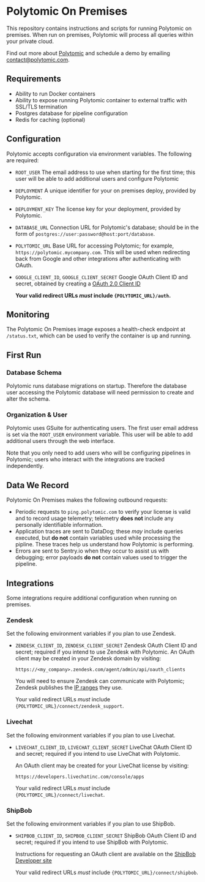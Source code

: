 # Polytomic On Premises

This repository contains instructions and scripts for running Polytomic on premises. When run on premises, Polytomic will process all queries within your private cloud.

Find out more about [Polytomic](https://www.polytomic.com) and schedule a demo by emailing [contact@polytomic.com](email:contact@polytomic.com).

## Requirements

- Ability to run Docker containers
- Ability to expose running Polytomic container to external traffic with SSL/TLS termination
- Postgres database for pipeline configuration
- Redis for caching (optional)

## Configuration

Polytomic accepts configuration via environment variables. The following are required:

- `ROOT_USER`
  The email address to use when starting for the first time; this user will be able to add additional users and configure Polytomic

- `DEPLOYMENT`
  A unique identifier for your on premises deploy, provided by Polytomic.

- `DEPLOYMENT_KEY`
  The license key for your deployment, provided by Polytomic.

- `DATABASE_URL`
  Connection URL for Polytomic's database; should be in the form of `postgres://user:password@host:port/database`.

- `POLYTOMIC_URL`
  Base URL for accessing Polytomic; for example, `https://polytomic.mycompany.com`. This will be used when redirecting back from Google and other integrations after authenticating with OAuth.

- `GOOGLE_CLIENT_ID`, `GOOGLE_CLIENT_SECRET`
  Google OAuth Client ID and secret, obtained by creating a [OAuth 2.0 Client ID](https://console.developers.google.com/apis/credentials)

  **Your valid redirect URLs _must_ include `{POLYTOMIC_URL}/auth`.**

## Monitoring

The Polytomic On Premises image exposes a health-check endpoint at `/status.txt`, which can be used to verify the container is up and running.

## First Run

### Database Schema

Polytomic runs database migrations on startup. Therefore the database user accessing the Polytomic database will need permission to create and alter the schema.

### Organization & User

Polytomic uses GSuite for authenticating users. The first user email address is set via the `ROOT_USER` environment variable. This user will be able to add additional users through the web interface.

Note that you only need to add users who will be configuring pipelines in Polytomic; users who interact with the integrations are tracked independently.

## Data We Record

Polytomic On Premises makes the following outbound requests:

- Periodic requests to `ping.polytomic.com` to verify your license is valid and to record usage telemetry; telemetry **does not** include any personally identifiable information.
- Application traces are sent to DataDog; these _may_ include queries executed, but **do not** contain variables used while processing the pipline. These traces help us understand how Polytomic is performing.
- Errors are sent to Sentry.io when they occur to assist us with debugging; error payloads **do not** contain values used to trigger the pipeline.

## Integrations

Some integrations require additional configuration when running on premises.

### Zendesk

Set the following environment variables if you plan to use Zendesk.

- `ZENDESK_CLIENT_ID`, `ZENDESK_CLIENT_SECRET`
  Zendesk OAuth Client ID and secret; required if you intend to use Zendesk with Polytomic. An OAuth client may be created in your Zendesk domain by visiting:

  `https://<my_company>.zendesk.com/agent/admin/api/oauth_clients`

  You will need to ensure Zendesk can communicate with Polytomic; Zendesk publishes the [IP ranges](https://support.zendesk.com/hc/en-us/articles/203660846) they use.

  Your valid redirect URLs _must_ include `{POLYTOMIC_URL}/connect/zendesk_support`.

### Livechat

Set the following environment variables if you plan to use Livechat.

- `LIVECHAT_CLIENT_ID`, `LIVECHAT_CLIENT_SECRET`
  LiveChat OAuth Client ID and secret; required if you intend to use LiveChat with Polytomic.

  An OAuth client may be created for your LiveChat license by visiting:

  `https://developers.livechatinc.com/console/apps`

  Your valid redirect URLs _must_ include `{POLYTOMIC_URL}/connect/livechat`.

### ShipBob

Set the following environment variables if you plan to use ShipBob.

- `SHIPBOB_CLIENT_ID`, `SHIPBOB_CLIENT_SECRET`
  ShipBob OAuth Client ID and secret; required if you intend to use ShipBob with Polytomic.

  Instructions for requesting an OAuth client are available on the [ShipBob Developer site](https://developer.shipbob.com/auth)

  Your valid redirect URLs _must_ include `{POLYTOMIC_URL}/connect/shipbob`.

